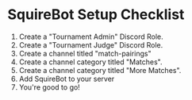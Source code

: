 # SquireBot Setup Checklist
1. Create a "Tournament Admin" Discord Role.
2. Create a "Tournament Judge" Discord Role.
3. Create a channel titled "match-pairings"
4. Create a channel category titled "Matches".
5. Create a channel category titled "More Matches".
6. Add SquireBot to your server
7. You're good to go!
